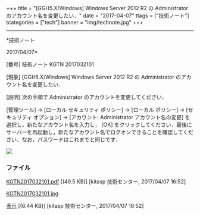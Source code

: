 ﻿+++
title = "[GGH5.X/Windows] Windows Server 2012 R2 の Administrator のアカウント名を変更したい．"
date = "2017-04-07"
ttags = ["技術ノート"]
tcategories = ["tech"]
banner = "img/technote.jpg"
+++

-----------------------------------------------------------------------------------------------------------------------------

*技術ノート

2017/04/07*


[番号]
技術ノート KGTN 2017032101

[現象]
[GGH5.X/Windows] Windows Server 2012 R2 の Administrator
のアカウント名を変更したい．

[説明]
次の手順で Administrator のアカウントを変更してください．

[管理ツール] → [ローカル セキュリティ ポリシー] → [ローカル
ポリシー] → [セキュリティ オプション] → [アカウント: Administrator
アカウント名の変更] を選択し，新たなアカウント名を入力し， [OK]
をクリックしてください．最後にサーバーを再起動し，新たなアカウント名でログオンできることを確認してください．なお，パスワードはこれまでと同じです．

![](http://techreport.kitasp.net/attachments/download/3400/KGTN2017032101.jpg)


### ファイル

 
 


[KGTN2017032101.pdf](http://techreport.kitasp.net/attachments/download/3399/KGTN2017032101.pdf)
 [(49.5 KB)] [kitasp 技術センター, 2017/04/07
16:52]

[KGTN2017032101.jpg](http://techreport.kitasp.net/attachments/download/3400/KGTN2017032101.jpg)

[表示](http://techreport.kitasp.net/attachments/3400/KGTN2017032101.jpg "表示")
 [(6.44 KB)] [kitasp 技術センター, 2017/04/07
16:52]


 


 

